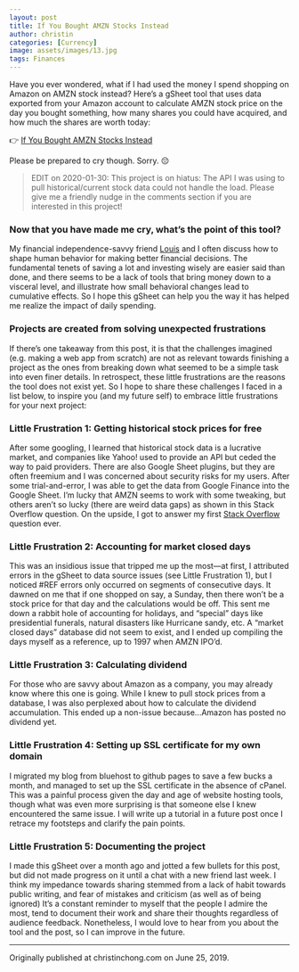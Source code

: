 ```yaml
---
layout: post
title: If You Bought AMZN Stocks Instead
author: christin
categories: [Currency]
image: assets/images/13.jpg
tags: Finances
---
```


Have you ever wondered, what if I had used the money I spend shopping on Amazon on AMZN stock instead? Here’s a gSheet tool that uses data exported from your Amazon account to calculate AMZN stock price on the day you bought something, how many shares you could have acquired, and how much the shares are worth today:

👉 [If You Bought AMZN Stocks Instead](https://docs.google.com/spreadsheets/d/1jswNLD2J99liX14vyClqG51xtXeHCD7zPgXpCfuspUc/edit?usp=sharing)

Please be prepared to cry though. Sorry. 😔

> EDIT on 2020-01-30: This project is on hiatus: The API I was using to pull historical/current stock data could not handle the load. Please give me a friendly nudge in the comments section if you are interested in this project!

### Now that you have made me cry, what’s the point of this tool?
My financial independence-savvy friend [Louis](https://www.youtube.com/watch?v=hLVGK6G34Q8) and I often discuss how to shape human behavior for making better financial decisions. The fundamental tenets of saving a lot and investing wisely are easier said than done, and there seems to be a lack of tools that bring money down to a visceral level, and illustrate how small behavioral changes lead to cumulative effects. So I hope this gSheet can help you the way it has helped me realize the impact of daily spending.

### Projects are created from solving unexpected frustrations
If there’s one takeaway from this post, it is that the challenges imagined (e.g. making a web app from scratch) are not as relevant towards finishing a project as the ones from breaking down what seemed to be a simple task into even finer details. In retrospect, these little frustrations are the reasons the tool does not exist yet. So I hope to share these challenges I faced in a list below, to inspire you (and my future self) to embrace little frustrations for your next project:

### Little Frustration 1: Getting historical stock prices for free
After some googling, I learned that historical stock data is a lucrative market, and companies like Yahoo! used to provide an API but ceded the way to paid providers. There are also Google Sheet plugins, but they are often freemium and I was concerned about security risks for my users. After some trial-and-error, I was able to get the data from Google Finance into the Google Sheet. I’m lucky that AMZN seems to work with some tweaking, but others aren’t so lucky (there are weird data gaps) as shown in this Stack Overflow question. On the upside, I got to answer my first [Stack Overflow](https://stackoverflow.com/questions/55991372/how-to-get-historic-vix-data-in-google-spreadsheet/56177887#56177887) question ever.

### Little Frustration 2: Accounting for market closed days
This was an insidious issue that tripped me up the most—at first, I attributed errors in the gSheet to data source issues (see Little Frustration 1), but I noticed #REF errors only occurred on segments of consecutive days. It dawned on me that if one shopped on say, a Sunday, then there won’t be a stock price for that day and the calculations would be off. This sent me down a rabbit hole of accounting for holidays, and “special” days like presidential funerals, natural disasters like Hurricane sandy, etc. A “market closed days” database did not seem to exist, and I ended up compiling the days myself as a reference, up to 1997 when AMZN IPO’d.

### Little Frustration 3: Calculating dividend
For those who are savvy about Amazon as a company, you may already know where this one is going. While I knew to pull stock prices from a database, I was also perplexed about how to calculate the dividend accumulation. This ended up a non-issue because...Amazon has posted no dividend yet.

### Little Frustration 4: Setting up SSL certificate for my own domain
I migrated my blog from bluehost to github pages to save a few bucks a month, and managed to set up the SSL certificate in the absence of cPanel. This was a painful process given the day and age of website hosting tools, though what was even more surprising is that someone else I knew encountered the same issue. I will write up a tutorial in a future post once I retrace my footsteps and clarify the pain points.

### Little Frustration 5: Documenting the project
I made this gSheet over a month ago and jotted a few bullets for this post, but did not made progress on it until a chat with a new friend last week. I think my impedance towards sharing stemmed from a lack of habit towards public writing, and fear of mistakes and criticism (as well as of being ignored) It’s a constant reminder to myself that the people I admire the most, tend to document their work and share their thoughts regardless of audience feedback. Nonetheless, I would love to hear from you about the tool and the post, so I can improve in the future.

---

Originally published at christinchong.com on June 25, 2019.
